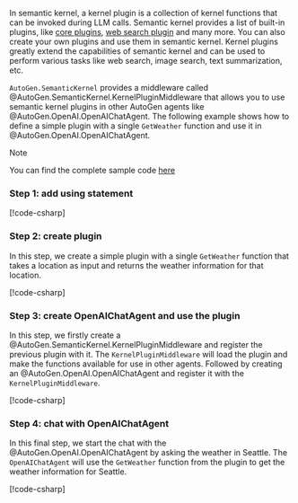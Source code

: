 In semantic kernel, a kernel plugin is a collection of kernel functions that can be invoked during LLM calls. Semantic kernel provides a list of built-in plugins, like [core plugins](https://github.com/microsoft/semantic-kernel/tree/main/dotnet/src/Plugins/Plugins.Core), [web search plugin](https://github.com/microsoft/semantic-kernel/tree/main/dotnet/src/Plugins/Plugins.Web) and many more. You can also create your own plugins and use them in semantic kernel. Kernel plugins greatly extend the capabilities of semantic kernel and can be used to perform various tasks like web search, image search, text summarization, etc.

`AutoGen.SemanticKernel` provides a middleware called @AutoGen.SemanticKernel.KernelPluginMiddleware that allows you to use semantic kernel plugins in other AutoGen agents like @AutoGen.OpenAI.OpenAIChatAgent. The following example shows how to define a simple plugin with a single `GetWeather` function and use it in @AutoGen.OpenAI.OpenAIChatAgent.

> [!NOTE]
> You can find the complete sample code [here](https://github.com/ag2labs/ag2/blob/main/dotnet/sample/AutoGen.SemanticKernel.Sample/Use_Kernel_Functions_With_Other_Agent.cs)

### Step 1: add using statement
[!code-csharp[](../../../sample/AutoGen.SemanticKernel.Sample/Use_Kernel_Functions_With_Other_Agent.cs?name=Using)]

### Step 2: create plugin

In this step, we create a simple plugin with a single `GetWeather` function that takes a location as input and returns the weather information for that location.

[!code-csharp[](../../../sample/AutoGen.SemanticKernel.Sample/Use_Kernel_Functions_With_Other_Agent.cs?name=Create_plugin)]

### Step 3: create OpenAIChatAgent and use the plugin

In this step, we firstly create a @AutoGen.SemanticKernel.KernelPluginMiddleware and register the previous plugin with it. The `KernelPluginMiddleware` will load the plugin and make the functions available for use in other agents. Followed by creating an @AutoGen.OpenAI.OpenAIChatAgent and register it with the `KernelPluginMiddleware`.

[!code-csharp[](../../../sample/AutoGen.SemanticKernel.Sample/Use_Kernel_Functions_With_Other_Agent.cs?name=Use_plugin)]

### Step 4: chat with OpenAIChatAgent

In this final step, we start the chat with the @AutoGen.OpenAI.OpenAIChatAgent by asking the weather in Seattle. The `OpenAIChatAgent` will use the `GetWeather` function from the plugin to get the weather information for Seattle.

[!code-csharp[](../../../sample/AutoGen.SemanticKernel.Sample/Use_Kernel_Functions_With_Other_Agent.cs?name=Send_message)]